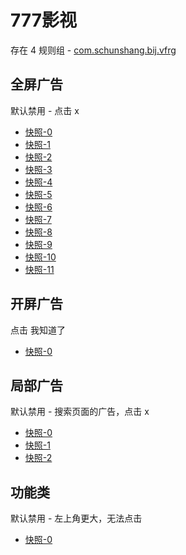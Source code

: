 # 777影视

存在 4 规则组 - [com.schunshang.bij.vfrg](/src/apps/com.schunshang.bij.vfrg.ts)

## 全屏广告

默认禁用 - 点击 x

- [快照-0](https://i.gkd.li/import/15211771)
- [快照-1](https://i.gkd.li/import/15211593)
- [快照-2](https://i.gkd.li/import/15211416)
- [快照-3](https://i.gkd.li/import/15211580)
- [快照-4](https://i.gkd.li/import/15209433)
- [快照-5](https://i.gkd.li/import/15211435)
- [快照-6](https://i.gkd.li/import/15211809)
- [快照-7](https://i.gkd.li/import/15209146)
- [快照-8](https://i.gkd.li/import/15211419)
- [快照-9](https://i.gkd.li/import/15211779)
- [快照-10](https://i.gkd.li/import/15209464)
- [快照-11](https://i.gkd.li/import/15211818)

## 开屏广告

点击 我知道了

- [快照-0](https://i.gkd.li/import/15209120)

## 局部广告

默认禁用 - 搜索页面的广告，点击 x

- [快照-0](https://i.gkd.li/import/15211460)
- [快照-1](https://i.gkd.li/import/15211487)
- [快照-2](https://i.gkd.li/import/15211533)

## 功能类

默认禁用 - 左上角更大，无法点击

- [快照-0](https://i.gkd.li/import/15211793)
